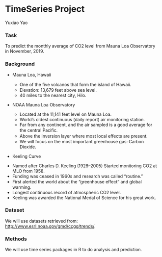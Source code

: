 # TimeSeries Project
Yuxiao Yao

### Task

To predict the monthly average of CO2 level from Mauna Loa Observatory in November, 2019.

### Background

* Mauna Loa, Hawaii
  + One of the ﬁve volcanos that form the island of Hawaii. 
  + Elevation: 13,679 feet above sea level. 
  + 40 miles to the nearest city, Hilo.

* NOAA Mauna Loa Observatory
  + Located at the 11,141 feet level on Mauna Loa.
  + World’s oldest continuous (daily report) air monitoring station.
  + Far from any continent, and the air sampled is a good average for the central Paciﬁc.
  + Above the inversion layer where most local eﬀects are present.
  + We will focus on the most important greenhouse gas: Carbon Dioxide.
  
*  Keeling Curve
  + Named after Charles D. Keeling (1928–2005) Started monitoring CO2 at MLO from 1958. 
  + Funding was ceased in 1960s and research was called “routine.” 
  + First alerted the world about the “greenhouse eﬀect” and global warming. 
  + Longest continuous record of atmospheric CO2 level. 
  + Keeling was awarded the National Medal of Science for his great work.
  
### Dataset

We will use datasets retrieved from: http://www.esrl.noaa.gov/gmd/ccgg/trends/. 

### Methods

We will use time series packages in R to do analysis and prediction. 



